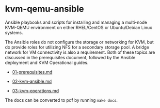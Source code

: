 kvm-qemu-ansible
=================

  Ansible playbooks and scripts for installing and managing a multi-node 
KVM-QEMU environment on either RHEL/CentOS or Ubuntu/Debian Linux systems. 

  The Ansible roles do not configure the storage or networking for KVM, 
but do provide roles for utilizing NFS for a secondary storage pool.
A bridge network for VM connectivity is also a requirement.  Both 
of these topics are discussed in the prerequisites document, followed by 
the Ansible deployment and KVM Operational guides.

 - [01-prerequisites.md](docs/01-prerequisites.md)

 - [02-kvm-ansible.md](docs/02-kvm-ansible.md)

 - [03-kvm-operations.md](docs/03-kvm-operations.md)

The docs can be converted to pdf by running `make docs`.